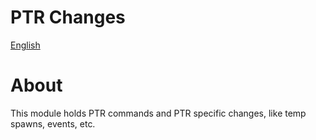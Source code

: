 # PTR Changes

[English](README.md) 

# About

This module holds PTR commands and PTR specific changes, like temp spawns, events, etc.
